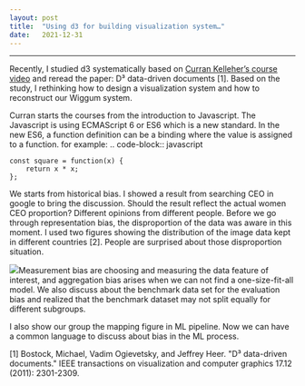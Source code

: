 ```yaml
---
layout:	post
title:	"Using d3 for building visualization system…"
date:	2021-12-31
---
```






---

Recently, I studied d3 systematically based on [Curran Kelleher’s course video](https://www.youtube.com/watch?v=4e3NF8ez95w&list=PL9yYRbwpkykvOXrZumtZWbuaXWHvjD8gi) and reread the paper: D³ data-driven documents [1]. Based on the study, I rethinking how to design a visualization system and how to reconstruct our Wiggum system.  

Curran starts the courses from the introduction to Javascript. The Javascript is using ECMAScript 6 or ES6 which is a new standard. In the new ES6, a function definition can be a binding where the value is assigned to a function. for example:
.. code-block:: javascript

    const square = function(x) {
        return x * x;
    };

We starts from historical bias. I showed a result from searching CEO in google to bring the discussion. Should the result reflect the actual women CEO proportion? Different opinions from different people. Before we go through representation bias, the disproportion of the data was aware in this moment. I used two figures showing the distribution of the image data kept in different countries [2]. People are surprised about those disproportion situation.

![](/img/1*DK7ycjXqABjpup8h3K0TbQ.png)Measurement bias are choosing and measuring the data feature of interest, and aggregation bias arises when we can not find a one-size-fit-all model. We also discuss about the benchmark data set for the evaluation bias and realized that the benchmark dataset may not split equally for different subgroups.

I also show our group the mapping figure in ML pipeline. Now we can have a common language to discuss about bias in the ML process.


[1] Bostock, Michael, Vadim Ogievetsky, and Jeffrey Heer. "D³ data-driven documents." IEEE transactions on visualization and computer graphics 17.12 (2011): 2301-2309.





